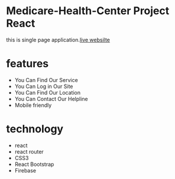 # Medicare-Health-Center Project React

this is single page application.[live websilte](https://medicare-health-center.web.app/)

# features

- You Can Find Our Service
- You Can Log in Our Site
- You Can Find Our Location
- You Can Contact Our Helpline
- Mobile friendly

# technology

- react
- react router
- CSS3
- React Bootstrap
- Firebase
